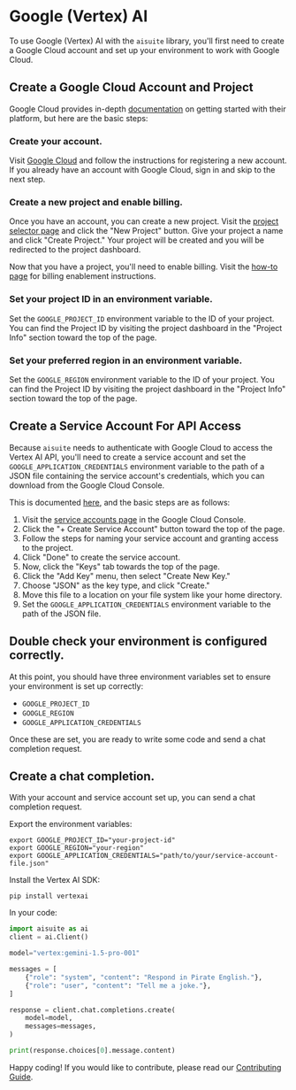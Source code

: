# Google (Vertex) AI

To use Google (Vertex) AI with the `aisuite` library, you'll first need to create a Google Cloud account and set up your environment to work with Google Cloud.

## Create a Google Cloud Account and Project

Google Cloud provides in-depth [documentation](https://cloud.google.com/vertex-ai/docs/start/cloud-environment) on getting started with their platform, but here are the basic steps:

### Create your account.

Visit [Google Cloud](https://cloud.google.com/free) and follow the instructions for registering a new account. If you already have an account with Google Cloud, sign in and skip to the next step.

### Create a new project and enable billing.

Once you have an account, you can create a new project. Visit the [project selector page](https://console.cloud.google.com/projectselector2/home/dashboard) and click the "New Project" button. Give your project a name and click "Create Project." Your project will be created and you will be redirected to the project dashboard.

Now that you have a project, you'll need to enable billing. Visit the [how-to page](https://cloud.google.com/billing/docs/how-to/verify-billing-enabled#confirm_billing_is_enabled_on_a_project) for billing enablement instructions.

### Set your project ID in an environment variable.

Set the `GOOGLE_PROJECT_ID` environment variable to the ID of your project. You can find the Project ID by visiting the project dashboard in the "Project Info" section toward the top of the page.

### Set your preferred region in an environment variable.

Set the `GOOGLE_REGION` environment variable to the ID of your project. You can find the Project ID by visiting the project dashboard in the "Project Info" section toward the top of the page.

## Create a Service Account For API Access

Because `aisuite` needs to authenticate with Google Cloud to access the Vertex AI API, you'll need to create a service account and set the `GOOGLE_APPLICATION_CREDENTIALS` environment variable to the path of a JSON file containing the service account's credentials, which you can download from the Google Cloud Console.

This is documented [here](https://cloud.google.com/docs/authentication/provide-credentials-adc#how-to), and the basic steps are as follows:

1. Visit the [service accounts page](https://console.cloud.google.com/iam-admin/serviceaccounts) in the Google Cloud Console.
2. Click the "+ Create Service Account" button toward the top of the page.
3. Follow the steps for naming your service account and granting access to the project.
4. Click "Done" to create the service account.
5. Now, click the "Keys" tab towards the top of the page.
6. Click the "Add Key" menu, then select "Create New Key."
6. Choose "JSON" as the key type, and click "Create."
7. Move this file to a location on your file system like your home directory.
8. Set the `GOOGLE_APPLICATION_CREDENTIALS` environment variable to the path of the JSON file.

## Double check your environment is configured correctly.

At this point, you should have three environment variables set to ensure your environment is set up correctly:

- `GOOGLE_PROJECT_ID`
- `GOOGLE_REGION`
- `GOOGLE_APPLICATION_CREDENTIALS`

Once these are set, you are ready to write some code and send a chat completion request.

## Create a chat completion.

With your account and service account set up, you can send a chat completion request.

Export the environment variables:

```shell
export GOOGLE_PROJECT_ID="your-project-id"
export GOOGLE_REGION="your-region"
export GOOGLE_APPLICATION_CREDENTIALS="path/to/your/service-account-file.json"
```

Install the Vertex AI SDK:

```shell
pip install vertexai
```

In your code:

```python
import aisuite as ai
client = ai.Client()

model="vertex:gemini-1.5-pro-001"

messages = [
    {"role": "system", "content": "Respond in Pirate English."},
    {"role": "user", "content": "Tell me a joke."},
]

response = client.chat.completions.create(
    model=model,
    messages=messages,
)

print(response.choices[0].message.content)
```

Happy coding! If you would like to contribute, please read our [Contributing Guide](../CONTRIBUTING.md).